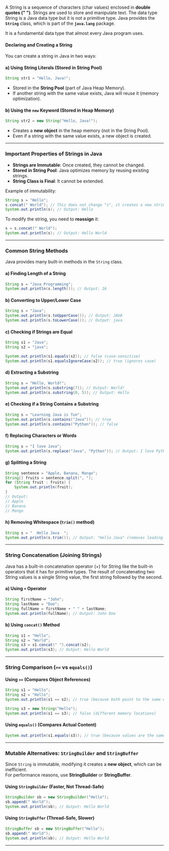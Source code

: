 A String is a sequence of characters (char values) enclosed in **double quotes (" ")**. Strings are used to store and manipulate text. The data type String is a Java data type but it is not a primitive type. Java provides the **`String`** class, which is part of the **`java.lang`** package.

It is a fundamental data type that almost every Java program uses.

#### **Declaring and Creating a String**

You can create a string in Java in two ways:
#### **a) Using String Literals (Stored in String Pool)**

```java
String str1 = "Hello, Java!";
```
- Stored in the **String Pool** (part of Java Heap Memory).
- If another string with the same value exists, Java will reuse it (memory optimization).

#### **b) Using the `new` Keyword (Stored in Heap Memory)**

```java
String str2 = new String("Hello, Java!");
```

- Creates a **new object** in the heap memory (not in the String Pool).
- Even if a string with the same value exists, a new object is created.

---

### **Important Properties of Strings in Java**

- **Strings are Immutable**: Once created, they cannot be changed.
- **Stored in String Pool**: Java optimizes memory by reusing existing strings.
- **String Class is Final**: It cannot be extended.

Example of immutability:
```java
String s = "Hello";
s.concat(" World"); // This does not change "s", it creates a new string.
System.out.println(s); // Output: Hello
```
To modify the string, you need to **reassign** it:
```java
s = s.concat(" World");
System.out.println(s); // Output: Hello World
```
---


### **Common String Methods**

Java provides many built-in methods in the `String` class.

#### **a) Finding Length of a String**

```java
String s = "Java Programming";
System.out.println(s.length()); // Output: 16
```

#### b) Converting to Upper/Lower Case

```java
String s = "Java";
System.out.println(s.toUpperCase()); // Output: JAVA
System.out.println(s.toLowerCase()); // Output: java
```

#### c) Checking if Strings are Equal

```java
String s1 = "Java";
String s2 = "java";

System.out.println(s1.equals(s2)); // false (case-sensitive)
System.out.println(s1.equalsIgnoreCase(s2)); // true (ignores case)
```
#### d) Extracting a Substring

```java
String s = "Hello, World!";
System.out.println(s.substring(7)); // Output: World!
System.out.println(s.substring(0, 5)); // Output: Hello
```
#### e) Checking if a String Contains a Substring
```java
String s = "Learning Java is fun";
System.out.println(s.contains("Java")); // true
System.out.println(s.contains("Python")); // false
```
#### f) Replacing Characters or Words
```java
String s = "I love Java";
System.out.println(s.replace("Java", "Python")); // Output: I love Python
```
#### g) Splitting a String
```java
String sentence = "Apple, Banana, Mango";
String[] fruits = sentence.split(", ");
for (String fruit : fruits) {
    System.out.println(fruit);
}
// Output:
// Apple
// Banana
// Mango
```
#### h) Removing Whitespace (`trim()` method)
```java
String s = "  Hello Java  ";
System.out.println(s.trim()); // Output: "Hello Java" (removes leading and trailing spaces)
```

---
### **String Concatenation (Joining Strings)**

Java has a built-in concatenation operator (+) for String like the built-in operators that it has for primitive types. The result of concatenating two String values is a single String value, the first string followed by the second.

#### a) Using `+` Operator
```java
String firstName = "John";
String lastName = "Doe";
String fullName = firstName + " " + lastName;
System.out.println(fullName); // Output: John Doe
```

#### b) Using `concat()` Method
```java
String s1 = "Hello";
String s2 = "World";
String s3 = s1.concat(" ").concat(s2);
System.out.println(s3); // Output: Hello World
```

---

### String Comparison (`==` vs `equals()`)
#### Using `==` (Compares Object References)
```java
String s1 = "Hello";
String s2 = "Hello";
System.out.println(s1 == s2); // true (because both point to the same object in String Pool)

String s3 = new String("Hello");
System.out.println(s1 == s3); // false (different memory locations)
```
#### Using `equals()` (Compares Actual Content)
```java
System.out.println(s1.equals(s3)); // true (because values are the same)
```

---

### **Mutable Alternatives: `StringBuilder` and `StringBuffer`**

Since `String` is immutable, modifying it creates a **new object**, which can be inefficient.  
For performance reasons, use **StringBuilder** or **StringBuffer**.

#### **Using `StringBuilder` (Faster, Not Thread-Safe)**

```java
StringBuilder sb = new StringBuilder("Hello");
sb.append(" World");
System.out.println(sb); // Output: Hello World
```

#### Using `StringBuffer` (Thread-Safe, Slower)
```java
StringBuffer sb = new StringBuffer("Hello");
sb.append(" World");
System.out.println(sb); // Output: Hello World
```

---
